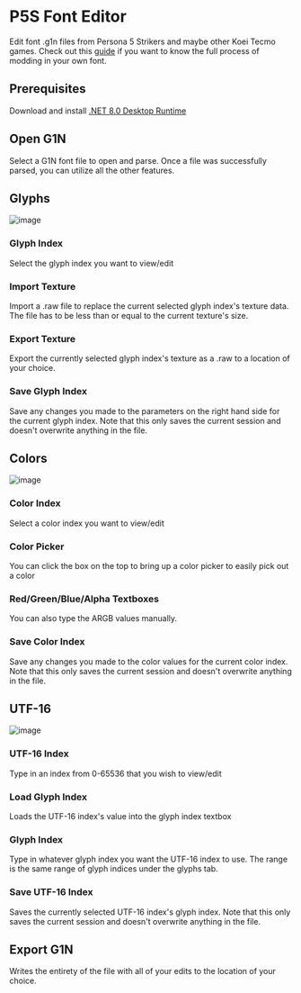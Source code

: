 # P5S Font Editor
Edit font .g1n files from Persona 5 Strikers and maybe other Koei Tecmo games. Check out this [guide](https://gamebanana.com/tuts/16336) if you want to know the full process of modding in your own font.

## Prerequisites
Download and install [.NET 8.0 Desktop Runtime](https://dotnet.microsoft.com/en-us/download/dotnet/thank-you/runtime-desktop-8.0.0-preview.5-windows-x64-installer)

## Open G1N
Select a G1N font file to open and parse. Once a file was successfully parsed, you can utilize all the other features.

## Glyphs
![image](https://media.discordapp.net/attachments/792245872259235850/1127368316697198683/image.png?width=694&height=510)
### Glyph Index
Select the glyph index you want to view/edit

### Import Texture
Import a .raw file to replace the current selected glyph index's texture data. The file has to be less than or equal to the current texture's size.

### Export Texture
Export the currently selected glyph index's texture as a .raw to a location of your choice.

### Save Glyph Index
Save any changes you made to the parameters on the right hand side for the current glyph index. Note that this only saves the current session and doesn't overwrite anything in the file.

## Colors
![image](https://media.discordapp.net/attachments/792245872259235850/1127368579218686052/image.png?width=691&height=508)
### Color Index
Select a color index you want to view/edit

### Color Picker
You can click the box on the top to bring up a color picker to easily pick out a color

### Red/Green/Blue/Alpha Textboxes
You can also type the ARGB values manually.

### Save Color Index
Save any changes you made to the color values for the current color index. Note that this only saves the current session and doesn't overwrite anything in the file.

## UTF-16
![image](https://media.discordapp.net/attachments/792245872259235850/1127368578954428476/image.png?width=689&height=514)
### UTF-16 Index
Type in an index from 0-65536 that you wish to view/edit

### Load Glyph Index
Loads the UTF-16 index's value into the glyph index textbox

### Glyph Index
Type in whatever glyph index you want the UTF-16 index to use. The range is the same range of glyph indices under the glyphs tab.

### Save UTF-16 Index
Saves the currently selected UTF-16 index's glyph index. Note that this only saves the current session and doesn't overwrite anything in the file.

## Export G1N
Writes the entirety of the file with all of your edits to the location of your choice.
